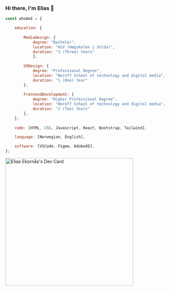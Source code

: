 ### Hi there, I'm Elias 👋
```js
const whoAmI = {

    education: {
    
        Mediadesign: {
            degree: "Bachelor",
            location: "HiV (Høgskolen i Volda)",
            duration: "3 (Three) Years"
            },
            
        UXDesign: {
            degree: "Professional Degree",
            location: "Noroff School of technology and digital media",
            duration: "1 (One) Year"
        },
        
        FrontendDevelopment: {
            degree: "Higher Professional Degree",
            location: "Noroff School of technology and digital media",
            duration: "2 (Two) Years"
        },
    },
    
    code: [HTML, CSS, Javascript, React, Bootstrap, Tailwind],

    language: [Norwegian, English],

    software: [VSCode, Figma, AdobeXD],
};
```
<a href="https://app.daily.dev/eliasekorns"><img src="https://github.com/DrRuski/DrRuski/blob/master/devcard.svg" width="400" alt="Elias Ekornås's Dev Card"/></a>

